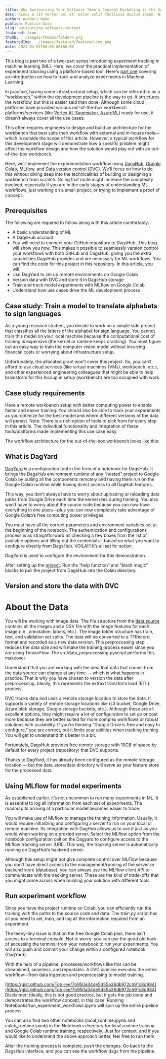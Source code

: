 ```yaml
---
title: Why Outsourcing Your Software Team's Content Marketing is the Smart Choice
desc: Risus a sit tortor vel et. Dolor velit facilisis dictum ipsum. Nisi elementum ultrices...
author: Authors Name
publish: Publish Date
slug: outsourcing-software-content
featured: true
thumb: ../images/thumbs/folder4.png
featuredImg: ../images/featured/featured-img.png
date: 2021-04-01T00:00:00+00:00
---
```


This blog is part two of a two-part series introducing experiment tracking in machine learning (ML). Here, we cover the practical implementation of experiment tracking using a platform-based tool. Here's [part one](https://hackmamba.io/blog/2022/12/how-to-track-and-analyze-experiments-in-machine-learning-a-beginner-s-guide/) covering an introduction on how to track and analyze experiments in Machine Learning.

In practice, having some infrastructural setup, which can be referred to as a “workbench,” within the development pipeline is the way to go. It structures the workflow, but this is easier said than done. Although some cloud platforms have provided various out-of-the-box workbench platforms/services (like [Vertex AI](https://cloud.google.com/vertex-ai-workbench), [Sagemaker](https://aws.amazon.com/sagemaker/), [AzureML](https://learn.microsoft.com/en-us/azure/machine-learning/overview-what-is-azure-machine-learning?view=azureml-api-2)) ready for use, it doesn’t always cover all the use cases.

This often requires engineers to design and build an architecture for the workbench that best suits their workflow with external and in-house tools—which is outside the scope of this article. However, a typical workflow for this development stage will demonstrate how a specific problem might affect the workflow design and how the solution would play out with an out-of-the-box workbench.

Here, we’ll implement the experimentation workflow using [DagsHub](https://dagshub.com/??utm_medium=hackmamba-blog), [Google Colab](https://colab.research.google.com/), [MLflow](https://mlflow.org/), and [Data version control (DVC)](https://dvc.org/). We’ll focus on how to do this without diving deep into the technicalities of building or designing a workbench from scratch. Going that route might increase the complexity involved, especially if you are in the early stages of understanding ML workflows, just working on a small project, or trying to implement a proof of concept.

## Prerequisites

The following are required to follow along with this article comfortably:

- A basic understanding of ML
- A DagsHub account
- You will need to connect your GitHub repository to DagsHub. This blog will show you how. This makes it possible to seamlessly version control your workflows with both GitHub and DagsHub, giving you the extra capabilities DagsHub provides and are necessary for ML workflows.
  You can find the code for this project in this repository.
  In this article, you will:
- Use DagYard to set up remote environments on Google Colab
- Version data with DVC and store it in DagsHub storage
- Train and track model experiments with MLflow on Google Colab
- Understand how use cases drive the ML development process

## Case study: Train a model to translate alphabets to sign languages

As a young research student, you decide to work on a simple side project that classifies all the letters of the alphabet for sign language. You cannot train this model on your local machine because the computational cost of training is expensive (the kernel or runtime keeps crashing). You must figure out an easy way to train the computer vision model without incurring financial costs or worrying about infrastructure setup.

Unfortunately, the allocated grant won’t cover this project. So, you can’t afford to use cloud services (like virtual machines (VMs), workbench, etc.), and other experienced engineering colleagues that might be able to help brainstorm for this hiccup in setup (workbench) are too occupied with work.

## Case study requirements

Have a remote workbench setup with better computing power to enable faster and easier training. You should also be able to track your experiments as you optimize for the best model and where different versions of the data will persist.
Note: There is a rich option of tools to pick from for every step in this article. The individual functionality and integration of these tools/platforms made implementing this use case easy.

The workflow architecture for the out-of-the-box workbench looks like this:

## What is DagYard

[DagYard](https://colab.research.google.com/drive/1XLP2Ouxk-k6y9yOxc4Grp-Aq6aGcbhuj) is a configuration tool in the form of a notebook for DagsHub. It brings the DagsHub environment runtime of any “hosted” project to Google Colab by pulling all the components remotely and having them run on the Google Colab runtime while having direct access to all DagHub features.

This way, you don’t always have to worry about uploading or reloading data paths from Google Drive each time the kernel dies during training. You also won’t have to worry about the source code because you can now have everything in one place—plus you can now completely take advantage of Google Colab’s free computing power privileges.

You must have all the correct parameters and environment variables set at the beginning of the notebook. The authentication and configurations process is as straightforward as checking a few boxes from the list of available options and filling out the credentials—based on what you want to configure directly from DagsHub. VOILA!!! It’s all set for action.

DagYard is used to configure the environment for this demonstration.

After setting up the [project](https://colab.research.google.com/github/Tob-iee/experiment-tracking/blob/main/Notebooks/run_experiment_workflows.ipynb#scrollTo=_ult64024ro8). Run the “help function” and “black magic” blocks to pull the project from DagsHub into the Colab directory.

## Version and store the data with DVC

# About the Data

You will be working with image data. The file structure from the [data source](https://public.roboflow.com/object-detection/american-sign-language-letters/1) contains all the images and a CSV file with the image features for each image (i.e., annotation, labels, etc.). The image folder structure has train, test, and validation set splits.
The data will be converted to a TFRecord format and recorded as a new data version. This preprocessing step reduces the data size and will make the training process easier since you are using TensorFlow. The src/data_preprocessing.pyscript performs this makeover.

Understand that you are working with the idea that data that comes from the data source can change at any time — which is what happens in practice. That is why you have chosen to version the data after preprocessing. Ideally, this represents the extraxt transform load (ETL) process.

DVC tracks data and uses a remote storage location to store the data. It supports a variety of remote storage locations like (s3 bucket, Google Drive, Azure blob storage, Google storage buckets, etc.). Although these are all excellent options, they might require a lot of configuration to set up or cost more because they are better suited for more complex workflows or robust solutions with scalability. If you’re thinking “Google Drive is free and easy to configure,” you are correct, but it limits your abilities when tracking training. You will get to understand this better in a bit.

Fortunately, DagsHub provides free remote storage with 10GB of space by default for every project (repository) that DVC supports.

Thanks to DagYard, it has already been configured as the remote storage location — but the data_store/data directory will serve as your feature store for the processed data.

## Using MLflow for model experiments

As established earlier, it’s not uncommon to run many experiments in ML. It is essential to log all information from each set of experiments. The roadmap to arriving at a particular model becomes easier to trace.

You will make use of MLflow to manage the training information. Usually, it would require initializing and configuring a server to run on your local or remote machine. Its integration with DagHub allows us to use it just as you would when working on a proxied server. Select the MLflow option from the notebook configuration cell on the Dagyard to configure access to the MLflow tracking server (URI). This way, the tracking server is automatically running on DagsHub’s backend server.

Although this setup might not give complete control over MLFlow because you don’t have direct access to the management/running of the server or backend store (database), you can always use the MLflow client API to communicate with the tracking server. These are the kind of trade-offs that you might come across when building your solution with different tools.

## Run experiment workflow

Since you have the project runtime on Colab, you can efficiently run the training with the paths to the source code and data. The train.py script has all you need to set, train, and log all the information required from an experiment.

The teeny-tiny issue is that on the free Google Colab plan, there isn’t access to a terminal console. Not to worry: you can use the good old hack of accessing the terminal from your notebook to run your experiments. You will also push and commit your change within a configured notebook (DagYard).

With the help of a pipeline, processes/workflows like this can be streamlined, seamless, and repeatable. A DVC pipeline executes the entire workflow—from data ingestion and preprocessing to model training.

[https://gist.github.com/Tob-iee/7b950a34de5d55a36db972cb91c8d984](https://gist.github.com/Tob-iee/7b950a34de5d55a36db972cb91c8d984)
Disclaimer: Ideally, this is not good practice, but it gets the job done and demonstrates the workflow concept, in this case. Running Notebooks/run_experiment_workflows.ipynb will spin up the entire pipeline process.

You can also find two other notebooks (local_runtime.ipynb and colab_runtime.ipynb) in the Notebooks directory for local runtime training and Google Colab runtime training, respectively. Just for context, and if you would like to understand the above approach better, feel free to run them.

After the training process is complete, push the changes. Go back to the DagsHub interface, and you can see the workflow dags from the pipeline.
